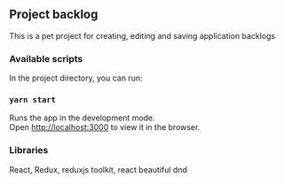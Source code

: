 ## Project backlog

This is a pet project for creating, editing and saving application backlogs

### Available scripts

In the project directory, you can run:

### `yarn start`

Runs the app in the development mode.<br />
Open [http://localhost:3000](http://localhost:3000) to view it in the browser.

### Libraries

React, Redux, reduxjs toolkit, react beautiful dnd
